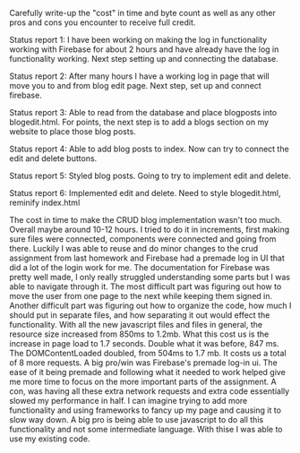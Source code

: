 Carefully write-up the "cost" in time and byte count as well as any other pros and cons you encounter to receive full credit.

Status report 1:
I have been working on making the log in functionality working with Firebase for about 2 hours and have already have the log in functionality working. Next step setting up and connecting the database.

Status report 2:
After many hours I have a working log in page that will move you to and from blog edit page. Next step, set up and connect firebase.

Status report 3:
Able to read from the database and place blogposts into blogedit.html. For points, the next step is to add a blogs section on my website to place those blog posts.

Status report 4:
Able to add blog posts to index. Now can try to connect the edit and delete buttons.

Status report 5:
Styled blog posts. Going to try to implement edit and delete.

Status report 6:
Implemented edit and delete. Need to style blogedit.html, reminify index.html

The cost in time to make the CRUD blog implementation wasn't too much. Overall maybe around 10-12 hours. I tried to do it in increments, first making sure files were connected, components were connected and going from there. Luckily I was able to reuse and do minor changes to the crud assignment from last homework and Firebase had a premade log in UI that did a lot of the login work for me. The documentation for Firebase was pretty well made, I only really struggled understanding some parts but I was able to navigate through it. The most difficult part was figuring out how to move the user from one page to the next while keeping them signed in. Another difficult part was figuring out how to organize the code, how much I should put in separate files, and how separating it out would effect the functionality. With all the new javascript files and files in general, the resource size increased from 850ms to 1.2mb. What this cost us is the increase in page load to 1.7 seconds. Double what it was before, 847 ms. The DOMContentLoaded doubled, from 504ms to 1.7 mb. It costs us a total of 8 more requests. A big pro/win was Firebase's premade log-in ui. The ease of it being premade and following what it needed to work helped give me more time to focus on the more important parts of the assignment. A con, was having all these extra network requests and extra code essentially slowed my performance in half. I can imagine trying to add more functionality and using frameworks to fancy up my page and causing it to slow way down. A big pro is being able to use javascript to do all this functionality and not some intermediate language. With thise I was able to use my existing code.
